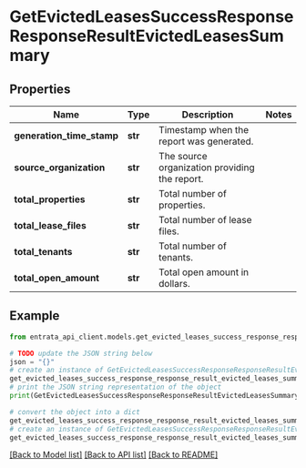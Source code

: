 # GetEvictedLeasesSuccessResponseResponseResultEvictedLeasesSummary


## Properties

Name | Type | Description | Notes
------------ | ------------- | ------------- | -------------
**generation_time_stamp** | **str** | Timestamp when the report was generated. | 
**source_organization** | **str** | The source organization providing the report. | 
**total_properties** | **str** | Total number of properties. | 
**total_lease_files** | **str** | Total number of lease files. | 
**total_tenants** | **str** | Total number of tenants. | 
**total_open_amount** | **str** | Total open amount in dollars. | 

## Example

```python
from entrata_api_client.models.get_evicted_leases_success_response_response_result_evicted_leases_summary import GetEvictedLeasesSuccessResponseResponseResultEvictedLeasesSummary

# TODO update the JSON string below
json = "{}"
# create an instance of GetEvictedLeasesSuccessResponseResponseResultEvictedLeasesSummary from a JSON string
get_evicted_leases_success_response_response_result_evicted_leases_summary_instance = GetEvictedLeasesSuccessResponseResponseResultEvictedLeasesSummary.from_json(json)
# print the JSON string representation of the object
print(GetEvictedLeasesSuccessResponseResponseResultEvictedLeasesSummary.to_json())

# convert the object into a dict
get_evicted_leases_success_response_response_result_evicted_leases_summary_dict = get_evicted_leases_success_response_response_result_evicted_leases_summary_instance.to_dict()
# create an instance of GetEvictedLeasesSuccessResponseResponseResultEvictedLeasesSummary from a dict
get_evicted_leases_success_response_response_result_evicted_leases_summary_from_dict = GetEvictedLeasesSuccessResponseResponseResultEvictedLeasesSummary.from_dict(get_evicted_leases_success_response_response_result_evicted_leases_summary_dict)
```
[[Back to Model list]](../README.md#documentation-for-models) [[Back to API list]](../README.md#documentation-for-api-endpoints) [[Back to README]](../README.md)


